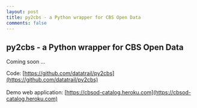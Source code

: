 ```yaml
---
layout: post
title: py2cbs - a Python wrapper for CBS Open Data 
comments: false
---
```


## py2cbs - a Python wrapper for CBS Open Data  

Coming soon ...

Code: [https://github.com/datatrail/py2cbs](https://github.com/datatrail/py2cbs)
<br>
<br>
Demo web application: [https://cbsod-catalog.heroku.com](https://cbsod-catalog.heroku.com)